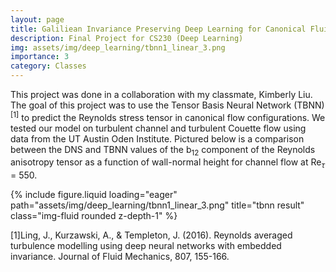 ```yaml
---
layout: page
title: Galiliean Invariance Preserving Deep Learning for Canonical Fluid Flows
description: Final Project for CS230 (Deep Learning)
img: assets/img/deep_learning/tbnn1_linear_3.png
importance: 3
category: Classes
---
```


This project was done in a collaboration with my classmate, Kimberly Liu. The goal of this project was to use the Tensor Basis Neural Network (TBNN)<sup>[1]</sup> to predict the Reynolds stress tensor in canonical flow configurations. We tested our model on turbulent channel and turbulent Couette flow using data from the UT Austin Oden Institute. Pictured below is a comparison between the DNS and TBNN values of the b<sub>12</sub> component of the Reynolds anisotropy tensor as a function of wall-normal height for channel flow at Re<sub>$\tau$</sub> = 550. 

<div class="row">
    <div class="col-sm mt-3 mt-md-0">
        {% include figure.liquid loading="eager" path="assets/img/deep_learning/tbnn1_linear_3.png" title="tbnn result" class="img-fluid rounded z-depth-1" %}
    </div>
</div>

[1]Ling, J., Kurzawski, A., & Templeton, J. (2016). Reynolds averaged turbulence modelling using deep neural networks with embedded invariance. Journal of Fluid Mechanics, 807, 155-166.

